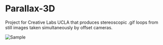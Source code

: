 # Parallax-3D
Project for Creative Labs UCLA that produces stereoscopic .gif loops from still images taken simultaneously by offset cameras.

![Sample](https://i.imgur.com/LJoDq3c.gifv)
